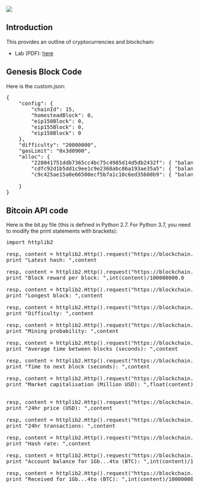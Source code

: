 <img src="https://github.com/billbuchanan/csn09112/blob/master/zadditional/top_csn09112.png"/>

## Introduction
This provides an outline of cryptocurrencies and blockchain:

* Lab (PDF): [here](https://asecuritysite.com/public/blockchain_lab.pdf)

## Genesis Block Code
Here is the custom.json:
<pre>
{
    "config": {
        "chainId": 15,
        "homesteadBlock": 0,
        "eip150Block": 0,
        "eip155Block": 0,
        "eip158Block": 0
    },
    "difficulty": "20000000",
    "gasLimit": "0x3d0900",
    "alloc": {
        "228041751ddb7365cc4bc75c4985d14d5db2432f": { "balance": "30000000" },
        "cdfc92d1b5dd1c9ee1c9e2368abc86a193ae35a5": { "balance": "40000000" },
        "c9c425ae15a0e66500ecf5b7a1c10c6ed35600b9": { "balance": "0x400000000000000" }

    }
}
</pre>

## Bitcoin API code
Here is the bit.py file (this is defined in Python 2.7. For Python 3.7, you need to modify the print statements with brackets):
<pre>
import httplib2

resp, content = httplib2.Http().request("https://blockchain.info/q/latesthash")
print "Latest hash: ",content

resp, content = httplib2.Http().request("https://blockchain.info/q/bcperblock")
print "Block reward per block: ",int(content)/100000000.0

resp, content = httplib2.Http().request("https://blockchain.info/q/getblockcount")
print "Longest block: ",content

resp, content = httplib2.Http().request("https://blockchain.info/q/getdifficulty")
print "Difficulty: ",content

resp, content = httplib2.Http().request("https://blockchain.info/q/probability")
print "Mining probability: ",content

resp, content = httplib2.Http().request("https://blockchain.info/q/interval")
print "Average time between blocks (seconds): ",content

resp, content = httplib2.Http().request("https://blockchain.info/q/eta")
print "Time to next block (seconds): ",content

resp, content = httplib2.Http().request("https://blockchain.info/q/marketcap")
print "Market capitalisation (Million USD): ",float(content)/1000000


resp, content = httplib2.Http().request("https://blockchain.info/q/24hrprice")
print "24hr price (USD): ",content

resp, content = httplib2.Http().request("https://blockchain.info/q/24hrtransactioncount")
print "24hr transactions: ",content

resp, content = httplib2.Http().request("https://blockchain.info/q/hashrate")
print "Hash rate: ",content

resp, content = httplib2.Http().request("https://blockchain.info/q/addressbalance/1GbVUSW5WJmRCpaCJ4hanUny77oDaWW4to?confirmations=1")
print "Account balance for 1Gb...4to (BTC): ",int(content)/100000000

resp, content = httplib2.Http().request("https://blockchain.info/q/getreceivedbyaddress/1GbVUSW5WJmRCpaCJ4hanUny77oDaWW4to?confirmations=1")
print "Received for 1Gb...4to (BTC): ",int(content)/100000000
</pre>
